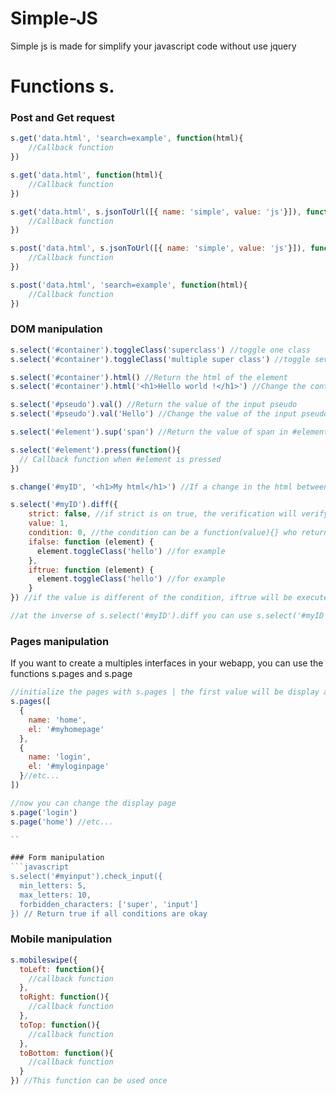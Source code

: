 # Simple-JS
Simple js is made for simplify your javascript code without use jquery

# Functions s.

### Post and Get request

```javascript
s.get('data.html', 'search=example', function(html){
    //Callback function
})

s.get('data.html', function(html){
    //Callback function
})

s.get('data.html', s.jsonToUrl([{ name: 'simple', value: 'js'}]), function(html){
    //Callback function
})

s.post('data.html', s.jsonToUrl([{ name: 'simple', value: 'js'}]), function(html){
    //Callback function
})

s.post('data.html', 'search=example', function(html){
    //Callback function
})
```

### DOM manipulation

```javascript
s.select('#container').toggleClass('superclass') //toggle one class
s.select('#container').toggleClass('multiple super class') //toggle several class

s.select('#container').html() //Return the html of the element
s.select('#container').html('<h1>Hello world !</h1>') //Change the content of element

s.select('#pseudo').val() //Return the value of the input pseudo
s.select('#pseudo').val('Hello') //Change the value of the input pseudo | Let empty for remove the content

s.select('#element').sup('span') //Return the value of span in #element

s.select('#element').press(function(){
  // Callback function when #element is pressed
})

s.change('#myID', '<h1>My html</h1>') //If a change in the html between the given value and the previous value then the id will be updated |only works with IDs and with html

s.select('#myID').diff({
    strict: false, //if strict is on true, the verification will verify the type over the value
    value: 1,
    condition: 0, //the condition can be a function(value){} who return true or false
    ifalse: function (element) {
      element.toggleClass('hello') //for example
    },
    iftrue: function (element) {
      element.toggleClass('hello') //for example
    }
}) //if the value is different of the condition, iftrue will be executed else ifalse will be executed

//at the inverse of s.select('#myID').diff you can use s.select('#myID').equal
```

### Pages manipulation
If you want to create a multiples interfaces in your webapp, you can use the functions s.pages and s.page
```javascript
//initialize the pages with s.pages | the first value will be display automatically when script will be terminated
s.pages([
  {
    name: 'home',
    el: '#myhomepage'
  },
  {
    name: 'login',
    el: '#myloginpage'
  }//etc...
])

//now you can change the display page
s.page('login')
s.page('home') //etc...

``

### Form manipulation
```javascript
s.select('#myinput').check_input({
  min_letters: 5,
  max_letters: 10,
  forbidden_characters: ['super', 'input']
}) // Return true if all conditions are okay
```

### Mobile manipulation
```javascript
s.mobileswipe({
  toLeft: function(){
    //callback function
  },
  toRight: function(){
    //callback function
  },
  toTop: function(){
    //callback function
  },
  toBottom: function(){
    //callback function
  }
}) //This function can be used once
```
